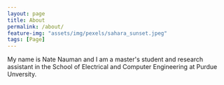 ```yaml
---
layout: page
title: About
permalink: /about/
feature-img: "assets/img/pexels/sahara_sunset.jpeg"
tags: [Page]
---
```


My name is Nate Nauman and I am a master's student and research assistant in the School of Electrical and Computer Engineering at Purdue Unversity. 
 

